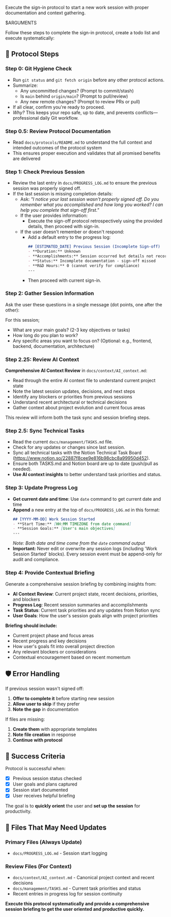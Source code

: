 Execute the sign-in protocol to start a new work session with proper documentation and context gathering.

$ARGUMENTS

Follow these steps to complete the sign-in protocol, create a todo list and execute systematically:

## 🎯 **Protocol Steps**

### Step 0: Git Hygiene Check
- Run `git status` and `git fetch origin` before any other protocol actions.
- Summarize:
  - Any uncommitted changes? (Prompt to commit/stash)
  - Is `main` behind `origin/main`? (Prompt to pull/review)
  - Any new remote changes? (Prompt to review PRs or pull)
- If all clear, confirm you're ready to proceed.
- *Why?* This keeps your repo safe, up to date, and prevents conflicts—professional daily Git workflow.

### Step 0.5: Review Protocol Documentation
- Read `docs/protocols/README.md` to understand the full context and intended outcomes of the protocol system
- This ensures proper execution and validates that all promised benefits are delivered

### Step 1: Check Previous Session
- Review the last entry in `docs/PROGRESS_LOG.md` to ensure the previous session was properly signed off.
- If the last session is missing completion details:
  - Ask: *"I notice your last session wasn't properly signed off. Do you remember what you accomplished and how long you worked? I can help you complete that sign-off first."*
  - If the user provides information:
    - Execute the sign-off protocol retrospectively using the provided details, then proceed with sign-in.
  - If the user doesn't remember or doesn't respond:
    - Add a default entry to the progress log:
      ```markdown
      ## [ESTIMATED_DATE] Previous Session (Incomplete Sign-off)
      - **Duration:** Unknown
      - **Accomplishments:** Session occurred but details not recorded
      - **Status:** Incomplete documentation - sign-off missed
      - **R&D Hours:** 0 (cannot verify for compliance)
      ---
      ```
    - Then proceed with current sign-in.

### Step 2: Gather Session Information
Ask the user these questions in a single message (dot points, one after the other):

For this session;
- What are your main goals? (2-3 key objectives or tasks)
- How long do you plan to work?
- Any specific areas you want to focus on? (Optional: e.g., frontend, backend, documentation, architecture)

### Step 2.25: Review AI Context
**Comprehensive AI Context Review** in `docs/context/AI_context.md`:

- Read through the entire AI context file to understand current project state
- Note the latest session updates, decisions, and next steps
- Identify any blockers or priorities from previous sessions
- Understand recent architectural or technical decisions
- Gather context about project evolution and current focus areas

This review will inform both the task sync and session briefing steps.

### Step 2.5: Sync Technical Tasks
- Read the current `docs/management/TASKS.md` file.
- Check for any updates or changes since last session.
- Sync all technical tasks with the Notion Technical Task Board (https://www.notion.so/22887f8cee9e816b98cbc8a99950d452).
- Ensure both TASKS.md and Notion board are up to date (push/pull as needed).
- **Use AI context insights** to better understand task priorities and status.

### Step 3: Update Progress Log
- **Get current date and time**: Use `date` command to get current date and time
- **Append** a new entry at the top of `docs/PROGRESS_LOG.md` in this format:
  ```markdown
  ## [YYYY-MM-DD] Work Session Started
  - **Start Time:** [HH:MM TIMEZONE from date command]
  - **Session Goals:** [User's main objectives]
  ---
  ```
  *Note: Both date and time come from the `date` command output*
- **Important:** Never edit or overwrite any session logs (including 'Work Session Started' blocks). Every session event must be append-only for audit and compliance.

### Step 4: Provide Contextual Briefing
Generate a comprehensive session briefing by combining insights from:

- **AI Context Review**: Current project state, recent decisions, priorities, and blockers
- **Progress Log**: Recent session summaries and accomplishments
- **Task Status**: Current task priorities and any updates from Notion sync
- **User Goals**: How the user's session goals align with project priorities

**Briefing should include:**
- Current project phase and focus areas
- Recent progress and key decisions
- How user's goals fit into overall project direction
- Any relevant blockers or considerations
- Contextual encouragement based on recent momentum

## 🛡️ **Error Handling**

If previous session wasn't signed off:
1. **Offer to complete it** before starting new session
2. **Allow user to skip** if they prefer
3. **Note the gap** in documentation

If files are missing:
1. **Create them** with appropriate templates
2. **Note file creation** in response
3. **Continue with protocol**

## 🎯 **Success Criteria**

Protocol is successful when:
- [x] Previous session status checked
- [x] User goals and plans captured
- [x] Session start documented
- [x] User receives helpful briefing

The goal is to **quickly orient** the user and **set up the session** for productivity.

## 📁 **Files That May Need Updates**

### Primary Files (Always Update)
- `docs/PROGRESS_LOG.md` - Session start logging

### Review Files (For Context)
- `docs/context/AI_context.md` - Canonical project context and recent decisions
- `docs/management/TASKS.md` - Current task priorities and status
- Recent entries in progress log for session continuity

**Execute this protocol systematically and provide a comprehensive session briefing to get the user oriented and productive quickly.**